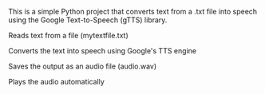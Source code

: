This is a simple Python project that converts text from a .txt file into speech using the Google Text-to-Speech (gTTS) library.

Reads text from a file (mytextfile.txt)

Converts the text into speech using Google's TTS engine

Saves the output as an audio file (audio.wav)

Plays the audio automatically

